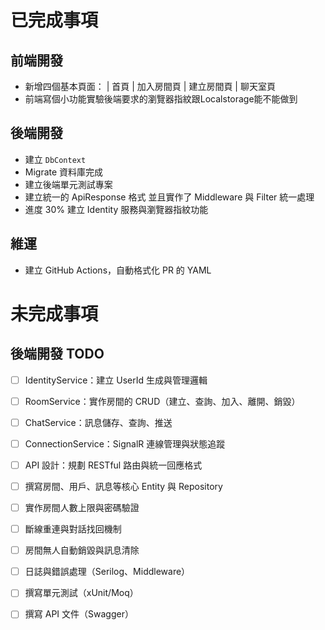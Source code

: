﻿# 已完成事項
## 前端開發
- 新增四個基本頁面： | 首頁 | 加入房間頁 | 建立房間頁 | 聊天室頁
- 前端寫個小功能實驗後端要求的瀏覽器指紋跟Localstorage能不能做到
## 後端開發
- 建立 `DbContext`
- Migrate 資料庫完成
- 建立後端單元測試專案
- 建立統一的 ApiResponse 格式 並且實作了 Middleware 與 Filter 統一處理
- 進度 30% 建立 Identity 服務與瀏覽器指紋功能
## 維運
- 建立 GitHub Actions，自動格式化 PR 的 YAML

# 未完成事項

## 後端開發 TODO
- [ ] IdentityService：建立 UserId 生成與管理邏輯
- [ ] RoomService：實作房間的 CRUD（建立、查詢、加入、離開、銷毀）
- [ ] ChatService：訊息儲存、查詢、推送
- [ ] ConnectionService：SignalR 連線管理與狀態追蹤
- [ ] API 設計：規劃 RESTful 路由與統一回應格式
- [ ] 撰寫房間、用戶、訊息等核心 Entity 與 Repository
- [ ] 實作房間人數上限與密碼驗證
- [ ] 斷線重連與對話找回機制
- [ ] 房間無人自動銷毀與訊息清除
- [ ] 日誌與錯誤處理（Serilog、Middleware）
- [ ] 撰寫單元測試（xUnit/Moq）
- [ ] 撰寫 API 文件（Swagger）


